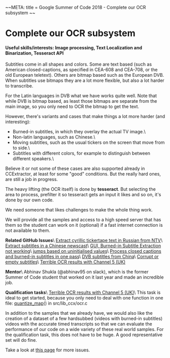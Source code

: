 
~~META:
title = Google Summer of Code 2018 - Complete our OCR subsystem
~~
# Complete our OCR subsystem

#### Useful skills/interests: Image processing, Text Localization and Binarization, Tesseract API 


Subtitles come in all shapes and colors. Some are text based (such as American closed-captions, as specified in CEA-608 and CEA-708, or the old European teletext). Others are bitmap based such as the European DVB. When subtitles use bitmaps they are a lot more flexible, but also a lot harder to transcribe.

For the Latin languages in DVB what we have works quite well. Note that while DVB is bitmap based, as least those bitmaps are separate from the main image, so you only need to OCR the bitmap to get the text.

However, there's variants and cases that make things a lot more harder (and interesting):

- Burned-in subtitles, in which they overlay the actual TV image.\\
- Non-latin languages, such as Chinese.\\
- Moving subtitles, such as the usual tickers on the screen that move from to side.\\
- Subtitles with different colors, for example to distinguish between different speakers.\\

Believe it or not some of these cases are also supported already in CCExtractor, at least for some "good" conditions. But the really hard ones, are still a job in progress.

The heavy lifting (the OCR itself) is done by **tesseract**. But selecting the area to process, prefilter it so tesseract gets an input it likes and so on, it's done by our own code.

We need someone that likes challenges to make the whole thing work.

We will provide all the samples and access to a high speed server that has them so the student can work on it (optional) if a fast internet connection is not available to them. 

__**Related GitHub Issues**__\\
[Extract cyrillic tickertape text in Russian from NTV](https///github.com/CCExtractor/ccextractor/issues/923)\\
[Extract subtitles in a Chinese newscast](https///github.com/CCExtractor/ccextractor/issues/918)\\
[GUI, Burned-in Subtitle Extraction not working](https///github.com/CCExtractor/ccextractor/issues/806)\\
[jumps based on uninitialised values](https///github.com/CCExtractor/ccextractor/issues/662)\\
[Process closed captions and burned-in subtitles in one pass](https///github.com/CCExtractor/ccextractor/issues/726)\\
[DVB subtitles from China](https///github.com/CCExtractor/ccextractor/issues/224)\\
[Corrupt or empty subtitles](https///github.com/CCExtractor/ccextractor/issues/243)\\
[Terrible OCR results with Channel 5 (UK)](https///github.com/CCExtractor/ccextractor/issues/929)

__**Mentor**__\\
Abhinav Shukla (@abhinav95 on slack), which is the former Summer of Code student that worked on it last year and made an incredible job.

**Qualification tasks**\\
[Terrible OCR results with Channel 5 (UK)](https///github.com/CCExtractor/ccextractor/issues/929)\\
This task is ideal to get started, because you only need to deal with one function in one file: [quantize_map](https///github.com/CCExtractor/ccextractor/blob/930ca716ca0bdae629ddd170abbcc2ad75472422/src/lib_ccx/ocr.c)() in src/lib_ccx/ocr.c

In addition to the samples that we already have, we would also like the creation of a dataset of a few hardsubbed (videos with burned-in subtitles) videos with the accurate timed transcripts so that we can evaluate the performance of our code on a wide variety of these real world samples. For the qualification task, this does not have to be huge. A good representative set will do fine.

Take a look at [this page](https///ccextractor.org/public/gsoc/takehome) for more issues.

